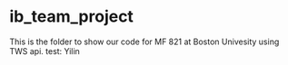 # ib_team_project

This is the folder to show our code for MF 821 at Boston Univesity using TWS api.
test: Yilin
